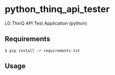 # python_thinq_api_tester
LG ThinQ API Test Application (python)

Requirements
---
```shell
$ pip install -r requirements.txt
```

Usage
---

